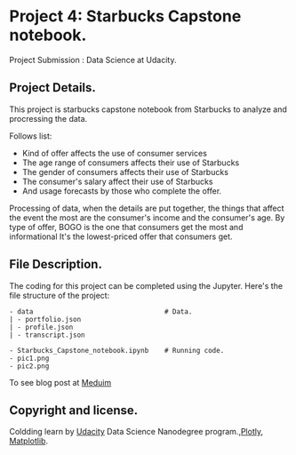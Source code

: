 # Project 4: Starbucks Capstone notebook.

Project Submission : Data Science at Udacity.

## Project Details.
This project is starbucks capstone notebook from Starbucks to analyze and procressing the data.

Follows list:
* Kind of offer affects the use of consumer services
* The age range of consumers affects their use of Starbucks
* The gender of consumers affects their use of Starbucks
* The consumer's salary affect their use of Starbucks
* And usage forecasts by those who complete the offer.

Processing of data, when the details are put together, the things that affect the event the most are the consumer's income and the consumer's age. By type of offer, BOGO is the one that consumers get the most and informational It's the lowest-priced offer that consumers get. 

## File Description.
The coding for this project can be completed using the Jupyter. Here's the file structure of the project:
```
- data                                 # Data.
| - portfolio.json                    
| - profile.json 
| - transcript.json

- Starbucks_Capstone_notebook.ipynb    # Running code.
- pic1.png
- pic2.png
```
To see blog post at [Meduim](https://medium.com/@light.nph1/starbucks-capstone-notebook-5b6a1add227f)

## Copyright and license.
Coldding learn by [Udacity](https://www.udacity.com/) Data Science Nanodegree program.,[Plotly](https://plotly.com/), [Matplotlib](https://matplotlib.org/stable/gallery/index.html).
